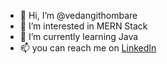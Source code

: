 - 👋 Hi, I’m @vedangithombare
- 👀 I’m interested in MERN Stack
- 🌱 I’m currently learning Java
- 📫 you can reach me on <a href = "https://www.linkedin.com/in/vedangi-thombare/">LinkedIn</a>


<!---
vedangithombare/vedangithombare is a ✨ special ✨ repository because its `README.md` (this file) appears on your GitHub profile.
You can click the Preview link to take a look at your changes.
--->
